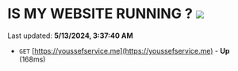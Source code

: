 # IS MY WEBSITE RUNNING ? [![](https://img.shields.io/static/v1?label=Sponsor&message=%E2%9D%A4&logo=GitHub&color=%23fe8e86)](https://github.com/sponsors/<username>)

Last updated: **5/13/2024, 3:37:40 AM**

- `GET` [https://youssefservice.me](https://youssefservice.me) - **Up** (168ms)
